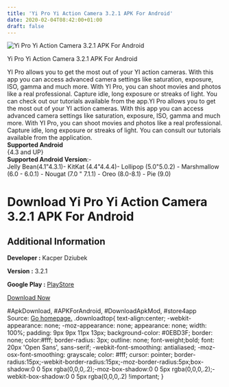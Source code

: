 ```yaml
---
title: 'Yi Pro Yi Action Camera 3.2.1 APK For Android'
date: 2020-02-04T08:42:00+01:00
draft: false
---
```


![Yi Pro Yi Action Camera 3.2.1 APK For Android](https://i2.wp.com/apkhome.net/wp-content/uploads/2020/02/Yi-Pro-Yi-Action-Camera-3.2.1.png "Yi Pro Yi Action Camera 3.2.1 APK For Android")

  

Yi Pro Yi Action Camera 3.2.1 APK For Android

YI Pro allows you to get the most out of your YI action cameras. With this app you can access advanced camera settings like saturation, exposure, ISO, gamma and much more. With YI Pro, you can shoot movies and photos like a real professional. Capture idle, long exposure or streaks of light. You can check out our tutorials available from the app.YI Pro allows you to get the most out of your YI action cameras. With this app you can access advanced camera settings like saturation, exposure, ISO, gamma and much more. With YI Pro, you can shoot movies and photos like a real professional. Capture idle, long exposure or streaks of light. You can consult our tutorials available from the application.  
**Supported Android**  
{4.3 and UP}  
**Supported Android Version**:-  
Jelly Bean(4.1"4.3.1)- KitKat (4.4"4.4.4)- Lollipop (5.0"5.0.2) - Marshmallow (6.0 - 6.0.1) - Nougat (7.0 " 7.1.1) - Oreo (8.0-8.1) - Pie (9.0)

Download Yi Pro Yi Action Camera 3.2.1 APK For Android
======================================================

Additional Information
----------------------

**Developer :** Kacper Dziubek

**Version :** 3.2.1

**Google Play :** [PlayStore](https://play.google.com/store/apps/details?id=com.appsymptote.yipro&hl=en)

  

[Download Now](https://store4app.co/post/yi-pro-yi-action-camera-3-2-1-apk-for-android_1580801948)

  
#ApkDownload, #APKForAndroid, #DownloadApkMod, #store4app  
Source: [Go homepage.](https://store4app.co/post/yi-pro-yi-action-camera-3-2-1-apk-for-android_1580801948) .downloadtop{ text-align:center; -webkit-appearance: none; -moz-appearance: none; appearance: none; width: 100%; padding: 9px 9px 11px 13px; background-color: #0EBD3F; border: none; color:#fff; border-radius: 3px; outline: none; font-weight;bold; font: 20px 'Open Sans', sans-serif; -webkit-font-smoothing: antialiased; -moz-osx-font-smoothing: grayscale; color: #fff; cursor: pointer; border-radius:15px;-webkit-border-radius:15px;-moz-border-radius:5px;box-shadow:0 0 5px rgba(0,0,0,.2);-moz-box-shadow:0 0 5px rgba(0,0,0,.2);-webkit-box-shadow:0 0 5px rgba(0,0,0,.2) !important; }